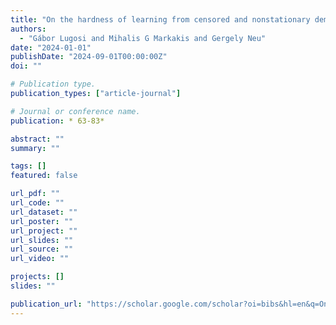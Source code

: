 ```yaml
---
title: "On the hardness of learning from censored and nonstationary demand"
authors:
  - "Gábor Lugosi and Mihalis G Markakis and Gergely Neu"
date: "2024-01-01"
publishDate: "2024-09-01T00:00:00Z"
doi: ""

# Publication type.
publication_types: ["article-journal"]

# Journal or conference name.
publication: * 63-83*

abstract: ""
summary: ""

tags: []
featured: false

url_pdf: ""
url_code: ""
url_dataset: ""
url_poster: ""
url_project: ""
url_slides: ""
url_source: ""
url_video: ""

projects: []
slides: ""

publication_url: "https://scholar.google.com/scholar?oi=bibs&hl=en&q=On+the+hardness+of+learning+from+censored+and+nonstationary+demand"
---
```

